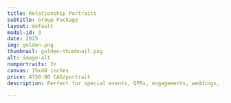 ```yaml
---
title: Relationship Portraits
subtitle: Group Package
layout: default
modal-id: 3
date: 2025
img: golden.png
thumbnail: golden-thumbnail.png
alt: image-alt
numportraits: 2+
canvas: 15x40 inches
price: 4750.00 CAD/portrait
description: Perfect for special events, QPRs, engagements, weddings, family milestones, business partners, or any group of people who have a form of relationship! Each person gets their own canvas based on their own custom visual profile, and at the same time, the group of portraits are designed to flow with one another when displayed together. This package is the best way to visualize a group's complimentary characteristics, as well as highlight (and sometimes reveal!) introspective similarities between individuals in the group. Friends and family consistently recognize which portrait belongs to who when multiple portraits are displayed together; a testament to the reliability of our personality snapshots and the amazing blend of skills and intuition of our artists.

---
```

